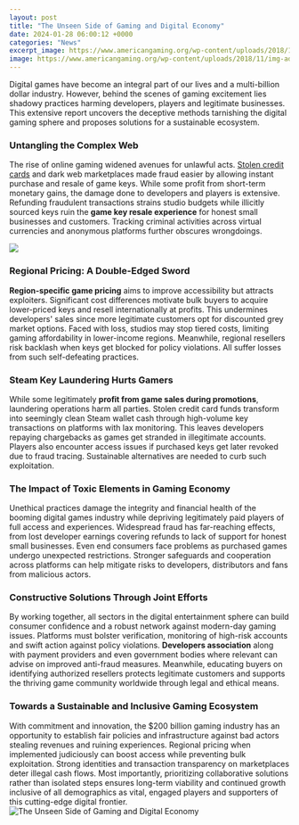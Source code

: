 ```yaml
---
layout: post
title: "The Unseen Side of Gaming and Digital Economy"
date: 2024-01-28 06:00:12 +0000
categories: "News"
excerpt_image: https://www.americangaming.org/wp-content/uploads/2018/11/img-advocacy-tab-gtkg-@2x-768x586.jpg
image: https://www.americangaming.org/wp-content/uploads/2018/11/img-advocacy-tab-gtkg-@2x-768x586.jpg
---
```


Digital games have become an integral part of our lives and a multi-billion dollar industry. However, behind the scenes of gaming excitement lies shadowy practices harming developers, players and legitimate businesses. This extensive report uncovers the deceptive methods tarnishing the digital gaming sphere and proposes solutions for a sustainable ecosystem.
### Untangling the Complex Web 
The rise of online gaming widened avenues for unlawful acts. [Stolen credit cards](https://store.fi.io.vn/xmas-american-foxhound-dog-santa-hat-ugly-christmas-2) and dark web marketplaces made fraud easier by allowing instant purchase and resale of game keys. While some profit from short-term monetary gains, the damage done to developers and players is extensive. Refunding fraudulent transactions strains studio budgets while illicitly sourced keys ruin the **game key resale experience** for honest small businesses and customers. Tracking criminal activities across virtual currencies and anonymous platforms further obscures wrongdoings.

![](https://publir.com/blog/wp-content/uploads/2021/08/Gaming.jpg)
### Regional Pricing: A Double-Edged Sword
**Region-specific game pricing** aims to improve accessibility but attracts exploiters. Significant cost differences motivate bulk buyers to acquire lower-priced keys and resell internationally at profits. This undermines developers' sales since more legitimate customers opt for discounted grey market options. Faced with loss, studios may stop tiered costs, limiting gaming affordability in lower-income regions. Meanwhile, regional resellers risk backlash when keys get blocked for policy violations. All suffer losses from such self-defeating practices. 
### Steam Key Laundering Hurts Gamers 
While some legitimately **profit from game sales during promotions**, laundering operations harm all parties. Stolen credit card funds transform into seemingly clean Steam wallet cash through high-volume key transactions on platforms with lax monitoring. This leaves developers repaying chargebacks as games get stranded in illegitimate accounts. Players also encounter access issues if purchased keys get later revoked due to fraud tracing. Sustainable alternatives are needed to curb such exploitation.
### The Impact of Toxic Elements in Gaming Economy
Unethical practices damage the integrity and financial health of the booming digital games industry while depriving legitimately paid players of full access and experiences. Widespread fraud has far-reaching effects, from lost developer earnings covering refunds to lack of support for honest small businesses. Even end consumers face problems as purchased games undergo unexpected restrictions. Stronger safeguards and cooperation across platforms can help mitigate risks to developers, distributors and fans from malicious actors.
### Constructive Solutions Through Joint Efforts  
By working together, all sectors in the digital entertainment sphere can build consumer confidence and a robust network against modern-day gaming issues. Platforms must bolster verification, monitoring of high-risk accounts and swift action against policy violations. **Developers association** along with payment providers and even government bodies where relevant can advise on improved anti-fraud measures. Meanwhile, educating buyers on identifying authorized resellers protects legitimate customers and supports the thriving game community worldwide through legal and ethical means.
### Towards a Sustainable and Inclusive Gaming Ecosystem
With commitment and innovation, the $200 billion gaming industry has an opportunity to establish fair policies and infrastructure against bad actors stealing revenues and ruining experiences. Regional pricing when implemented judiciously can boost access while preventing bulk exploitation. Strong identities and transaction transparency on marketplaces deter illegal cash flows. Most importantly, prioritizing collaborative solutions rather than isolated steps ensures long-term viability and continued growth inclusive of all demographics as vital, engaged players and supporters of this cutting-edge digital frontier.
![The Unseen Side of Gaming and Digital Economy](https://www.americangaming.org/wp-content/uploads/2018/11/img-advocacy-tab-gtkg-@2x-768x586.jpg)